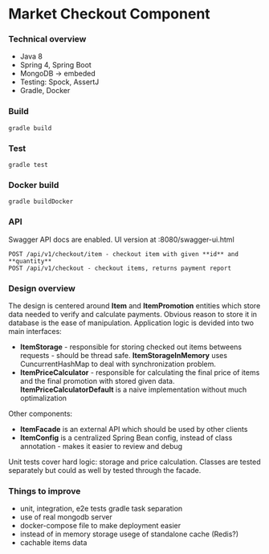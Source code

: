 # Market Checkout Component

### Technical overview
 - Java 8
 - Spring 4, Spring Boot
 - MongoDB -> embeded
 - Testing: Spock, AssertJ
 - Gradle, Docker

### Build 
```
gradle build
```

### Test
```
gradle test
```

### Docker build
```
gradle buildDocker
```

### API
Swagger API docs are enabled. UI version at :8080/swagger-ui.html

```
POST /api/v1/checkout/item - checkout item with given **id** and **quantity**
POST /api/v1/checkout - checkout items, returns payment report
```

### Design overview
The design is centered around **Item** and **ItemPromotion** entities which store data needed to verify and calculate payments.
Obvious reason to store it in database is the ease of manipulation. Application logic is devided into two main interfaces:
- **ItemStorage**  - responsible for storing checked out items betweens requests - should be thread safe. **ItemStorageInMemory** uses
CuncurrentHashMap to deal with synchronization problem.
- **ItemPriceCalculator** - responsible for calculating the final price of items and the final promotion with stored given data. **ItemPriceCalculatorDefault** is a naive implementation
without much optimalization

Other components:
- **ItemFacade** is an external API which should be used by other clients
- **ItemConfig** is a centralized Spring Bean config, instead of class annotation - makes it easier to review and debug


Unit tests cover hard logic: storage and price calculation. Classes are tested separately but could as well by tested through the facade.


### Things to improve
- unit, integration, e2e tests gradle task separation
- use of real mongodb server
- docker-compose file to make deployment easier
- instead of in memory storage usege of standalone cache (Redis?)
- cachable items data 